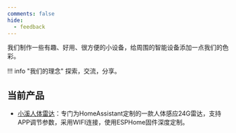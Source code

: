 ```yaml
---
comments: false
hide:
  - feedback
---
```


我们制作一些有趣、好用、很方便的小设备，给周围的智能设备添加一点我们的色彩。

!!! info "我们的理念"
	探索，交流，分享。

## 当前产品

- [小溪人体雷达](presence_sensor/index.md)：专门为HomeAssistant定制的一款人体感应24G雷达，支持APP调节参数，采用WIFI连接，使用ESPHome固件深度定制。